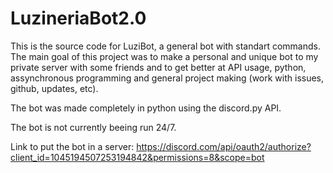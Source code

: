 # LuzineriaBot2.0
This is the source code for LuziBot, a general bot with standart commands. The main goal of this project was to make a personal and unique bot to my private server with some friends and to get better at API usage, python, assynchronous programming and general project making (work with issues, github, updates, etc).

The bot was made completely in python using the discord.py API.

The bot is not currently beeing run 24/7.

Link to put the bot in a server: https://discord.com/api/oauth2/authorize?client_id=1045194507253194842&permissions=8&scope=bot
